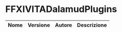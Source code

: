 # FFXIVITADalamudPlugins

| Nome | Versione | Autore | Descrizione |
|------|----------|--------|-------------|